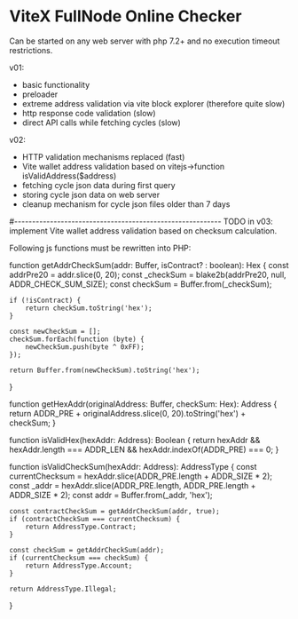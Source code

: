 # ViteX FullNode Online Checker

Can be started on any web server with php 7.2+ and no execution timeout restrictions.

v01:
- basic functionality
- preloader
- extreme address validation via vite block explorer (therefore quite slow)
- http response code validation (slow)
- direct API calls while fetching cycles (slow)

v02:
- HTTP validation mechanisms replaced (fast)
- Vite wallet address validation based on vitejs->function isValidAddress($address)
- fetching cycle json data during first query
- storing cycle json data on web server
- cleanup mechanism for cycle json files older than 7 days

#----------------------------------------------------------
TODO in v03:
implement Vite wallet address validation
based on checksum calculation.

Following js functions must be rewritten into PHP:

function getAddrCheckSum(addr: Buffer, isContract? : boolean): Hex {
    const addrPre20 = addr.slice(0, 20);
    const _checkSum = blake2b(addrPre20, null, ADDR_CHECK_SUM_SIZE);
    const checkSum = Buffer.from(_checkSum);

    if (!isContract) {
        return checkSum.toString('hex');
    }

    const newCheckSum = [];
    checkSum.forEach(function (byte) {
        newCheckSum.push(byte ^ 0xFF);
    });

    return Buffer.from(newCheckSum).toString('hex');
}

function getHexAddr(originalAddress: Buffer, checkSum: Hex): Address {
    return ADDR_PRE + originalAddress.slice(0, 20).toString('hex') + checkSum;
}

function isValidHex(hexAddr: Address): Boolean {
    return hexAddr && hexAddr.length === ADDR_LEN && hexAddr.indexOf(ADDR_PRE) === 0;
}

function isValidCheckSum(hexAddr: Address): AddressType {
    const currentChecksum = hexAddr.slice(ADDR_PRE.length + ADDR_SIZE * 2);
    const _addr = hexAddr.slice(ADDR_PRE.length, ADDR_PRE.length + ADDR_SIZE * 2);
    const addr = Buffer.from(_addr, 'hex');

    const contractCheckSum = getAddrCheckSum(addr, true);
    if (contractCheckSum === currentChecksum) {
        return AddressType.Contract;
    }

    const checkSum = getAddrCheckSum(addr);
    if (currentChecksum === checkSum) {
        return AddressType.Account;
    }

    return AddressType.Illegal;
}
